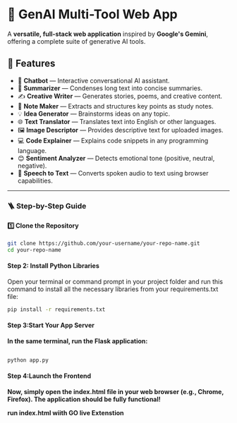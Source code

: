 # 🌟 GenAI Multi-Tool Web App

A **versatile, full-stack web application** inspired by **Google's Gemini**, offering a complete suite of generative AI tools.  

## 🚀 Features

- 💬 **Chatbot** — Interactive conversational AI assistant.  
- 📰 **Summarizer** — Condenses long text into concise summaries.  
- ✍️ **Creative Writer** — Generates stories, poems, and creative content.  
- 📑 **Note Maker** — Extracts and structures key points as study notes.  
- 💡 **Idea Generator** — Brainstorms ideas on any topic.  
- 🌐 **Text Translator** — Translates text into English or other languages.  
- 🖼️ **Image Descriptor** — Provides descriptive text for uploaded images.  
- 💻 **Code Explainer** — Explains code snippets in any programming language.  
- 😊 **Sentiment Analyzer** — Detects emotional tone (positive, neutral, negative).  
- 🎤 **Speech to Text** — Converts spoken audio to text using browser capabilities.

---


### 🪜 Step-by-Step Guide

#### 1️⃣ Clone the Repository
```bash
git clone https://github.com/your-username/your-repo-name.git
cd your-repo-name
```

#### Step 2: Install Python Libraries
Open your terminal or command prompt in your project folder and run this command to install all the necessary libraries from your requirements.txt file:

```bash
pip install -r requirements.txt

```
#### Step 3:Start Your App Server
__In the same terminal, run the Flask application:__

``` Bash

python app.py

```
#### Step 4:Launch the Frontend
__Now, simply open the index.html file in your web browser (e.g., Chrome, Firefox). The application should be fully functional!__

__run index.html wiith GO live Extenstion__

